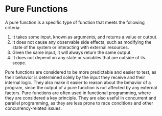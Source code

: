 # Pure Functions

A pure function is a specific type of function that meets the following criteria:

1. It takes some input, known as arguments, and returns a value or output.
2. It does not cause any observable side effects, such as modifying the state of the system or interacting with external resources.
3. Given the same input, it will always return the same output.
4. It does not depend on any state or variables that are outside of its scope.

Pure functions are considered to be more predictable and easier to test, as their behavior is determined solely by the input they receive and their internal logic. They also make it easier to reason about the behavior of a program, since the output of a pure function is not affected by any external factors. Pure functions are often used in functional programming, where they are considered a key principle. They are also useful in concurrent and parallel programming, as they are less prone to race conditions and other concurrency-related issues.